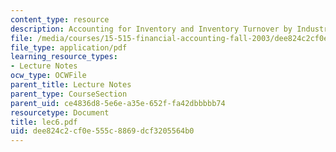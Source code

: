 ```yaml
---
content_type: resource
description: Accounting for Inventory and Inventory Turnover by Industry.
file: /media/courses/15-515-financial-accounting-fall-2003/dee824c2cf0e555c8869dcf3205564b0_lec6.pdf
file_type: application/pdf
learning_resource_types:
- Lecture Notes
ocw_type: OCWFile
parent_title: Lecture Notes
parent_type: CourseSection
parent_uid: ce4836d8-5e6e-a35e-652f-fa42dbbbbb74
resourcetype: Document
title: lec6.pdf
uid: dee824c2-cf0e-555c-8869-dcf3205564b0
---
```


